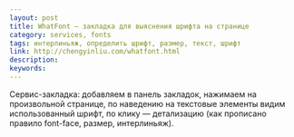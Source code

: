 ```yaml
---
layout: post
title: WhatFont — закладка для выяснения шрифта на странице
category: services, fonts
tags: интерлиньяж, определить шрифт, размер, текст, шрифт
link: http://chengyinliu.com/whatfont.html
description:
keywords:
---
```


<p>Сервис-закладка: добавляем в панель закладок, нажимаем на произвольной странице, по наведению на текстовые элементы видим использованный шрифт, по клику — детализацию (как прописано правило font-face, размер, интерлиньяж).</p>
